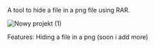 A tool to hide a file in a png file using RAR.

![Nowy projekt (1)](https://github.com/user-attachments/assets/69fc8fbe-5028-464b-8ec4-78138000d7ad)


Features: Hiding a file in a png
(soon i add more)
